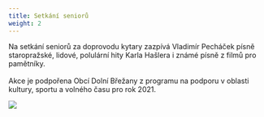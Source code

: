 ```yaml
---
title: Setkání seniorů
weight: 2
---
```

Na setkání seniorů za doprovodu kytary zazpívá  Vladimír Pecháček písně staropražské, lidové, polulární hity Karla Hašlera i známé písně z filmů pro pamětníky.\
\
Akce je podpořena Obcí Dolní Břežany z programu na podporu v oblasti kultury, sportu a volného času pro rok 2021.

![](/images/uploads/baner_setkani.jpg)